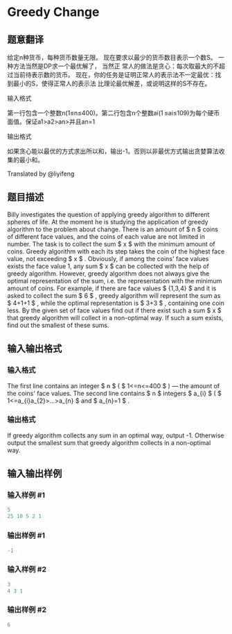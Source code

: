 # Greedy Change

## 题意翻译

给定n种货币，每种货币数量无限。 现在要求以最少的货币数目表示一个数S。 一种方法当然是DP求一个最优解了， 当然正 常人的做法是贪心：每次取最大的不超过当前待表示数的货币。 现在，你的任务是证明正常人的表示法不一定最优：找到最小的S，使得正常人的表示法 比理论最优解差，或说明这样的S不存在。

输入格式

第一行包含一个整数n(1≤n≤400)。第二行包含n个整数ai(1 ≤ai≤109)为每个硬币面值。保证a1>a2>an>并且an=1

输出格式

如果贪心能以最优的方式求出所以和，输出-1。否则以非最优方式输出贪婪算法收集的最小和。

Translated by @liyifeng

## 题目描述

Billy investigates the question of applying greedy algorithm to different spheres of life. At the moment he is studying the application of greedy algorithm to the problem about change. There is an amount of $ n $ coins of different face values, and the coins of each value are not limited in number. The task is to collect the sum $ x $ with the minimum amount of coins. Greedy algorithm with each its step takes the coin of the highest face value, not exceeding $ x $ . Obviously, if among the coins' face values exists the face value 1, any sum $ x $ can be collected with the help of greedy algorithm. However, greedy algorithm does not always give the optimal representation of the sum, i.e. the representation with the minimum amount of coins. For example, if there are face values $ {1,3,4} $ and it is asked to collect the sum $ 6 $ , greedy algorithm will represent the sum as $ 4+1+1 $ , while the optimal representation is $ 3+3 $ , containing one coin less. By the given set of face values find out if there exist such a sum $ x $ that greedy algorithm will collect in a non-optimal way. If such a sum exists, find out the smallest of these sums.

## 输入输出格式

### 输入格式

The first line contains an integer $ n $ ( $ 1<=n<=400 $ ) — the amount of the coins' face values. The second line contains $ n $ integers $ a_{i} $ ( $ 1<=a_{i}a_{2}>...>a_{n} $ and $ a_{n}=1 $ .

### 输出格式

If greedy algorithm collects any sum in an optimal way, output -1. Otherwise output the smallest sum that greedy algorithm collects in a non-optimal way.

## 输入输出样例

### 输入样例 #1

```cpp
5
25 10 5 2 1

```
### 输出样例 #1

```cpp
-1

```
### 输入样例 #2

```cpp
3
4 3 1

```
### 输出样例 #2

```cpp
6

```
